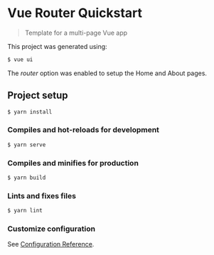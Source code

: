 # Vue Router Quickstart
> Template for a multi-page Vue app

This project was generated using:

```sh
$ vue ui
```

The _router_ option was enabled to setup the Home and About pages.


## Project setup

```sh
$ yarn install
```

### Compiles and hot-reloads for development

```sh
$ yarn serve
```

### Compiles and minifies for production

```sh
$ yarn build
```

### Lints and fixes files

```sh
$ yarn lint
```

### Customize configuration

See [Configuration Reference](https://cli.vuejs.org/config/).
